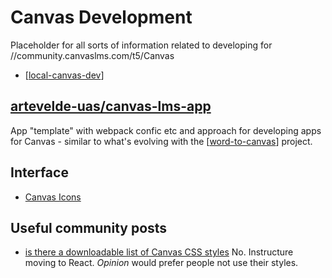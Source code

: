 # Canvas Development

Placeholder for all sorts of information related to developing for //community.canvaslms.com/t5/Canvas

- [[local-canvas-dev]]

## [artevelde-uas/canvas-lms-app](https://github.com/artevelde-uas/canvas-lms-app)

App "template" with webpack confic etc and approach for developing apps for Canvas - similar to what's evolving with the [[word-to-canvas]] project.
## Interface

- [Canvas Icons](https://instructure.design/#iconography)

## Useful community posts

- [is there a downloadable list of Canvas CSS styles](https://community.canvaslms.com/t5/Canvas-Question-Forum/Is-there-a-downloadable-list-of-Canvas-CSS-classes/m-p/143660)
    No. Instructure moving to React. _Opinion_ would prefer people not use their styles. 


[//begin]: # "Autogenerated link references for markdown compatibility"
[local-canvas-dev]: local-canvas-dev "local-canvas-dev"
[word-to-canvas]: ../../CASA/CASA/word-to-canvas "Word to Canvas"
[//end]: # "Autogenerated link references"